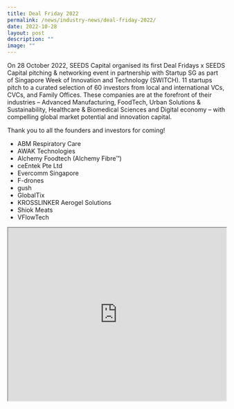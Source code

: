 ```yaml
---
title: Deal Friday 2022
permalink: /news/industry-news/deal-friday-2022/
date: 2022-10-28
layout: post
description: ""
image: ""
---
```


On 28 October 2022, SEEDS Capital organised its first Deal Fridays x SEEDS Capital pitching & networking event in partnership with Startup SG as part of Singapore Week of Innovation and Technology (SWITCH). 11 startups pitch to a curated selection of 60 investors from local and international VCs, CVCs, and Family Offices. These companies are at the forefront of their industries – Advanced Manufacturing, FoodTech, Urban Solutions & Sustainability, Healthcare & Biomedical Sciences and Digital economy – with compelling global market potential and innovation capital.

Thank you to all the founders and investors for coming!

*   ABM Respiratory Care 
*   AWAK Technologies 
*   Alchemy Foodtech (Alchemy Fibre™) 
*   ceEntek Pte Ltd
*   Evercomm Singapore   
*   F-drones 
*   gush
*   GlobalTix   
*   KROSSLINKER Aerogel Solutions   
*   Shiok Meats   
*   VFlowTech

<iframe style="width: 100%; height: 400px"
src="https://www.youtube.com/embed/BK2FXRC7QtI">
</iframe>
